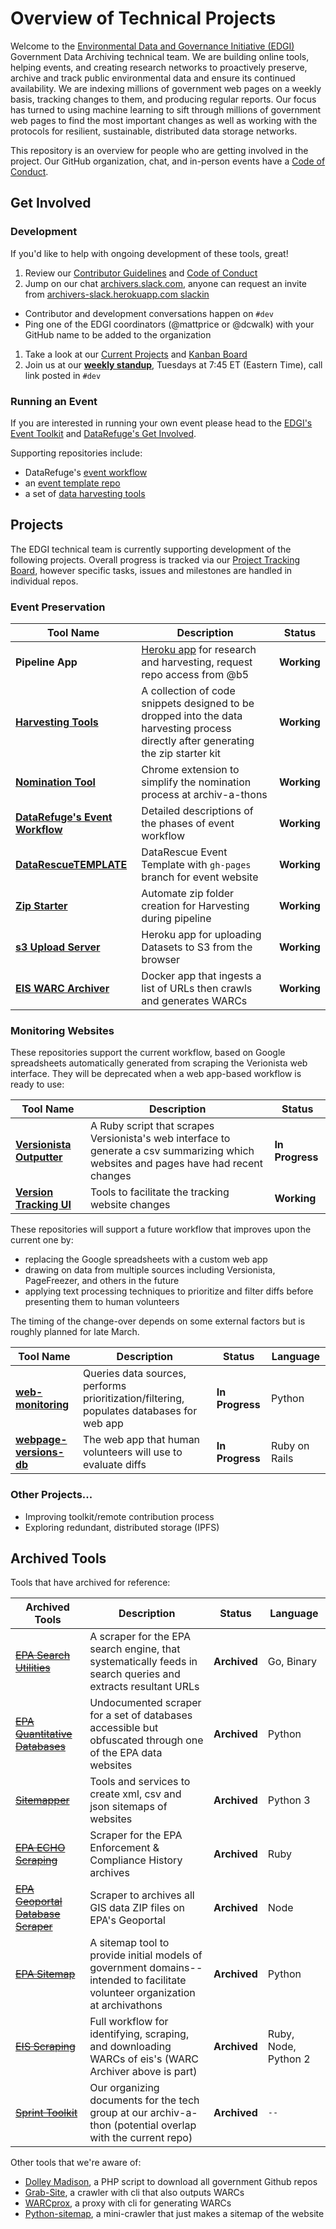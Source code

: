 # Overview of Technical Projects

Welcome to the [Environmental Data and Governance Initiative (EDGI)](https://envirodatagov.org/) Government Data Archiving technical team. We are building online tools, helping events, and creating research networks to proactively preserve, archive and track public environmental data and ensure its continued availability. We are indexing millions of government web pages on a weekly basis, tracking changes to them, and producing regular reports. Our focus has turned to using machine learning to sift through millions of government web pages to find the most important changes as well as working with the protocols for resilient, sustainable, distributed data storage networks.

This repository is an overview for people who are getting involved in the project. Our GitHub organization, chat, and in-person events have a [Code of Conduct](./CONDUCT.md).

## Get Involved

### Development

If you'd like to help with ongoing development of these tools, great!

1. Review our [Contributor Guidelines](./CONTRIBUTING.md) and [Code of Conduct](./CONDUCT.md)
1. Jump on our chat [archivers.slack.com](https://archivers.slack.com/), anyone can request an invite from [archivers-slack.herokuapp.com slackin](https://archivers-slack.herokuapp.com/)
  - Contributor and development conversations happen on `#dev`
  - Ping one of the EDGI coordinators (@mattprice or @dcwalk) with your GitHub name to be added to the organization
1. Take a look at our [Current Projects](#projects) and [Kanban Board](https://github.com/edgi-govdata-archiving/overview/projects/2)
1. Join us at our [**weekly standup**](./protocol/standups.md), Tuesdays at 7:45 ET (Eastern Time), call link posted in `#dev`

### Running an Event

If you are interested in running your own event please head to the [EDGI's Event Toolkit](https://envirodatagov.org/event-toolkit/) and [DataRefuge's Get Involved](http://www.ppehlab.org/datarefugegetinvolved).

Supporting repositories include:
  - DataRefuge's [event workflow](https://github.com/datarefuge/workflow)
  - an [event template repo](https://github.com/edgi-govdata-archiving/DataRescueTEMPLATE)
  - a set of [data harvesting tools](https://github.com/edgi-govdata-archiving/harvesting-tools)

## Projects

The EDGI technical team is currently supporting development of the following projects. Overall progress is tracked via our [Project Tracking Board](https://github.com/edgi-govdata-archiving/overview/projects/2), however specific tasks, issues and milestones are handled in individual repos.

### Event Preservation

| Tool Name | Description | Status |
|-----------|-------------|--------|
| **Pipeline App** | [Heroku app](https://harvest-pipeline.herokuapp.com/) for research and harvesting, request repo access from @b5 | **Working** |
| [**Harvesting Tools**](https://github.com/edgi-govdata-archiving/harvesting-tools) | A collection of code snippets designed to be dropped into the data harvesting process directly after generating the zip starter kit | **Working** |
| [**Nomination Tool**](https://github.com/edgi-govdata-archiving/eot-nomination-tool) | Chrome extension to simplify the nomination process at archiv-a-thons | **Working** |
| [**DataRefuge's Event Workflow**](https://github.com/datarefugephilly/workflow) | Detailed descriptions of the phases of event workflow | **Working** |
| [**DataRescueTEMPLATE**](https://github.com/edgi-govdata-archiving/DataRescueTEMPLATE) | DataRescue Event Template with `gh-pages` branch for event website | **Working** |
| [**Zip Starter**](https://github.com/edgi-govdata-archiving/zip-starter) | Automate zip folder creation for Harvesting during pipeline | **Working** |
| [**s3 Upload Server**](https://github.com/edgi-govdata-archiving/s3-upload-server) | Heroku app for uploading Datasets to S3 from the browser  | **Working** |
| [**EIS WARC Archiver**](https://github.com/edgi-govdata-archiving/eis-WARC-archiver) | Docker app that ingests a list of URLs then crawls and generates WARCs | **Working** |

### Monitoring Websites

These repositories support the current workflow, based on Google spreadsheets automatically generated from scraping the Verionista web interface. They will be deprecated when a web app-based workflow is ready to use:

| Tool Name | Description | Status |
|-----------|-------------|--------|
| [**Versionista Outputter**](https://github.com/edgi-govdata-archiving/versionista-outputter) | A Ruby script that scrapes Versionista's web interface to generate a csv summarizing which websites and pages have had recent changes | **In Progress** |
| [**Version Tracking UI**](https://github.com/edgi-govdata-archiving/version-tracking-ui) | Tools to facilitate the tracking website changes | **Working** |

These repositories will support a future workflow that improves upon the current one by:
* replacing the Google spreadsheets with a custom web app
* drawing on data from multiple sources including Versionista, PageFreezer, and others in the future
* applying text processing techniques to prioritize and filter diffs before presenting them to human volunteers

The timing of the change-over depends on some external factors but is roughly planned for late March.

| Tool Name | Description | Status | Language |
|-----------|-------------|--------|----------|
| [**web-monitoring**](https://github.com/edgi-govdata-archiving/web-monitoring) | Queries data sources, performs prioritization/filtering, populates databases for web app| **In Progress** | Python |
| [**webpage-versions-db**](https://github.com/edgi-govdata-archiving/webpage-versions-db) | The web app that human volunteers will use to evaluate diffs | **In Progress** | Ruby on Rails |

### Other Projects...

- Improving toolkit/remote contribution process
- Exploring redundant, distributed storage (IPFS)

## Archived Tools

Tools that have archived for reference:

| Archived Tools | Description | Status | Language |
|----------------|-------------|--------|----------|
| [~~EPA Search Utilities~~](https://github.com/edgi-govdata-archiving/epa-search-utils) | A scraper for the EPA search engine, that systematically feeds in search queries and extracts resultant URLs |  **Archived**  | Go, Binary |
| [~~EPA Quantitative Databases~~](https://github.com/edgi-govdata-archiving/epa-quantitative) | Undocumented scraper for a set of databases accessible but obfuscated through one of the EPA data websites |  **Archived**  | Python |
| [~~Sitemapper~~](https://github.com/edgi-govdata-archiving/sitemapper) | Tools and services to create xml, csv and json sitemaps of websites  | **Archived** | Python 3 |
| [~~EPA ECHO Scraping~~](https://github.com/edgi-govdata-archiving/epa-echo) | Scraper for the EPA Enforcement & Compliance History archives | **Archived** | Ruby |
| [~~EPA Geoportal Database Scraper~~](https://github.com/edgi-govdata-archiving/epa-geoportal-database-scraper) | Scraper to archives all GIS data ZIP files on EPA's Geoportal | **Archived** | Node |
| [~~EPA Sitemap~~](https://github.com/edgi-govdata-archiving/epa-sitemap) | A sitemap tool to provide initial models of government domains--intended to facilitate volunteer organization at archivathons |  **Archived**  | Python |
| [~~EIS Scraping~~](https://github.com/edgi-govdata-archiving/epa-eis) | Full workflow for identifying, scraping, and downloading WARCs of eis's (WARC Archiver above is part) | **Archived** | Ruby, Node, Python 2 |
| [~~Sprint Toolkit~~](https://github.com/edgi-govdata-archiving/eot-sprint-toolkit) | Our organizing documents for the tech group at our archiv-a-thon (potential overlap with the current repo) |  **Archived**  | `--` |

Other tools that we're aware of:

- [Dolley Madison](https://github.com/edgi-govdata-archiving/dolley-madison), a PHP script to download all government Github repos
- [Grab-Site](https://github.com/edgi-govdata-archiving/grab-site), a crawler with cli that also outputs WARCs
- [WARCprox](https://github.com/edgi-govdata-archiving/warcprox), a proxy with cli for generating WARCs
- [Python-sitemap](https://github.com/edgi-govdata-archiving/python-sitemap), a mini-crawler that just makes a sitemap of the website
